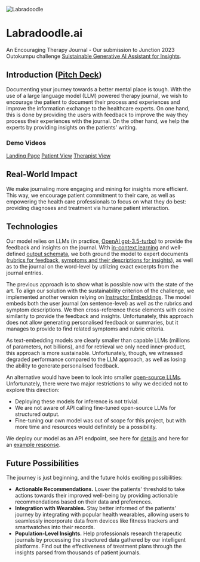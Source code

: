 ![Labradoodle](https://drive.google.com/file/d/13oiQDVleW3y-sAdTuyMX_e5E75CNEp2f/view?usp=sharing)
# Labradoodle.ai
An Encouraging Therapy Journal - Our submission to Junction 2023 Outokumpu challenge [Suistainable Generative AI Assistant for Insights](https://www.junction2023.com/challenges-2023/outokumpu).

## Introduction ([Pitch Deck](https://docs.google.com/presentation/d/1GSXJbAbC8VFl8alTRruNBAQBYbGp7PMDTsvAoTTGzUc/edit#slide=id.g29a13a3cc43_0_13))
Documenting your journey towards a better mental place is tough. With the use of a large language model (LLM) powered therapy journal, we wish to encourage the patient to document their process and experiences and improve the information exchange to the healthcare experts. On one hand, this is done by providing the users with feedback to improve the way they process their experiences with the journal. On the other hand, we help the experts by providing insights on the patients' writing.

### Demo Videos
[Landing Page](https://drive.google.com/file/d/1gBFoX3P1g-bjT9KU8apr1vPkgozYEkx6/view?usp=sharing)
[Patient View](https://drive.google.com/file/d/17UKtu1MBV-c65NLOha7J4LiTh5Eiubc3/view?usp=sharing)
[Therapist View](https://drive.google.com/file/d/10hTJ40iFYqY08NAf-x9LU2gAqawQ5_aT/view?usp=sharing)


## Real-World Impact
We make journaling more engaging and mining for insights more efficient. This way, we encourage patient commitment to their care, as well as empowering the health care professionals to focus on what they do best: providing diagnoses and treatment via humane patient interaction.

## Technologies
Our model relies on LLMs (in practice, [OpenAI gpt-3.5-turbo](https://platform.openai.com/docs/models/gpt-3-5)) to provide the feedback and insights on the journal. With [in-context learning](https://en.wikipedia.org/wiki/Prompt_engineering#In-context_learning) and well-defined [output schemata](https://wandb.ai/jxnlco/function-calls/reports/Better-Data-Extraction-Using-Pydantic-and-OpenAI-Function-Calls--Vmlldzo0ODU4OTA3#solution-2:-openaischema-powered-by-pydantic), we both ground the model to expert documents ([rubrics for feedback](https://github.com/mallasto/junction-cure-ai/blob/main/llm-api/app/assets/rubric.json), [symptoms and their descriptions for insights](https://github.com/mallasto/junction-cure-ai/blob/main/llm-api/app/assets/symptoms.json)), as well as to the journal on the word-level by utilizing exact excerpts from the journal entries.

The previous approach is to show what is possible now with the state of the art. To align our solution with the sustainability criterion of the challenge, we implemented another version relying on [Instructor Embeddings](https://huggingface.co/hkunlp/instructor-large). The model embeds both the user journal (on sentence-level) as well as the rubrics and symptom descriptions. We then cross-reference these elements with cosine similarity to provide the feedback and insights. Unfortunately, this approach does not allow generating personalised feedback or summaries, but it manages to provide to find related symptoms and rubric criteria.

As text-embedding models are clearly smaller than capable LLMs (millions of parameters, not billions), and for retrieval we only need inner-product, this approach is more sustainable. Unfortunately, though, we witnessed degraded performance compared to the LLM approach, as well as losing the ability to generate personalised feedback.

An alternative would have been to look into smaller [open-source LLMs](https://huggingface.co/spaces/HuggingFaceH4/open_llm_leaderboard). Unfortunately, there were two major restrictions to why we decided not to explore this direction:
* Deploying these models for inference is not trivial.
* We are not aware of API calling fine-tuned open-source LLMs  for structured output.
* Fine-tuning our own model was out of scope for this project, but with more time and resources would definitely be a possibility.

We deploy our model as an API endpoint, see here for [details](https://github.com/mallasto/junction-cure-ai/tree/main/llm-api/app) and here for an [example response](https://github.com/mallasto/junction-cure-ai/blob/main/llm-api/app/result.json).

## Future Possibilities
The journey is just beginning, and the future holds exciting possibilities:
* **Actionable Recommendations.** Lower the patients' threshold to take actions towards their improved well-being by providing actionable recommendations based on their data and preferences. 
* **Integration with Wearables.** Stay better informed of the patients' journey by integrating with popular health wearables, allowing users to seamlessly incorporate data from devices like fitness trackers and smartwatches into their records.
* **Population-Level Insights.** Help professionals research therapeutic journals by processing the structured data gathered by our intelligent platforms. Find out the effectiveness of treatment plans through the insights parsed  from thousands of patient journals.
